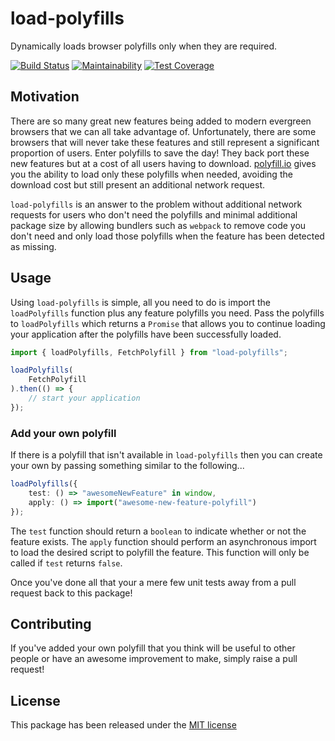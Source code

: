 # load-polyfills

Dynamically loads browser polyfills only when they are required.

[![Build Status](https://travis-ci.org/jamesadarich/load-polyfills.svg?branch=master)](https://travis-ci.org/jamesadarich/load-polyfills)
[![Maintainability](https://api.codeclimate.com/v1/badges/cb402d23fefd0e2f7973/maintainability)](https://codeclimate.com/github/jamesadarich/load-polyfills/maintainability)
[![Test Coverage](https://api.codeclimate.com/v1/badges/cb402d23fefd0e2f7973/test_coverage)](https://codeclimate.com/github/jamesadarich/load-polyfills/test_coverage)


## Motivation

There are so many great new features being added to modern evergreen browsers that we can all take advantage of. Unfortunately, there are some browsers that will never take these features and still represent a significant proportion of users. Enter polyfills to save the day! They back port these new features but at a cost of all users having to download. [polyfill.io](https://polyfill.io/) gives you the ability to load only these polyfills when needed, avoiding the download cost but still present an additional network request.

`load-polyfills` is an answer to the problem without additional network requests for users who don't need the polyfills and minimal additional package size by allowing bundlers such as `webpack` to remove code you don't need and only load those polyfills when the feature has been detected as missing. 

## Usage

Using `load-polyfills` is simple, all you need to do is import the `loadPolyfills` function plus any feature polyfills you need. Pass the polyfills to `loadPolyfills` which returns a `Promise` that allows you to continue loading your application after the polyfills have been successfully loaded.

```typescript
import { loadPolyfills, FetchPolyfill } from "load-polyfills";

loadPolyfills(
    FetchPolyfill
).then(() => {
    // start your application
});
```

### Add your own polyfill

If there is a polyfill that isn't available in `load-polyfills` then you can create your own by passing something similar to the following...

```typescript
loadPolyfills({
    test: () => "awesomeNewFeature" in window,
    apply: () => import("awesome-new-feature-polyfill")
});
```

The `test` function should return a `boolean` to indicate whether or not the feature exists.
The `apply` function should perform an asynchronous import to load the desired script to polyfill the feature. This function will only be called if `test` returns `false`.

Once you've done all that your a mere few unit tests away from a pull request back to this package!

## Contributing

If you've added your own polyfill that you think will be useful to other people or have an awesome improvement to make, simply raise a pull request!

## License

This package has been released under the [MIT license](https://github.com/jamesadarich/load-polyfills/blob/master/license)
